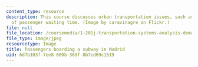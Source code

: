 ```yaml
---
content_type: resource
description: This course discusses urban transportation issues, such as the importance
  of passenger waiting time. (Image by caravinagre on Flickr.)
file: null
file_location: /coursemedia/1-201j-transportation-systems-analysis-demand-and-economics-fall-2008/6d7b103f7ee8600b369f8b7ed69c1519_1-201jf08-th.jpg
file_type: image/jpeg
resourcetype: Image
title: Passengers boarding a subway in Madrid
uid: 6d7b103f-7ee8-600b-369f-8b7ed69c1519
---
```

